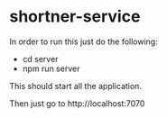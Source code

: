 # shortner-service

In order to run this just do the following:

- cd server
- npm run server

This should start all the application. 

Then just go to http://localhost:7070